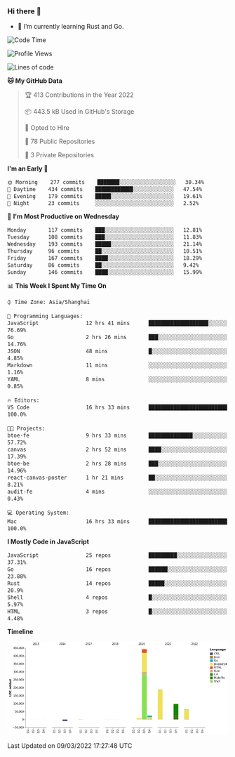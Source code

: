### Hi there 👋

- 🌱 I’m currently learning Rust and Go.

<!--START_SECTION:waka-->
![Code Time](http://img.shields.io/badge/Code%20Time-295%20hrs%2044%20mins-blue)

![Profile Views](http://img.shields.io/badge/Profile%20Views-0-blue)

![Lines of code](https://img.shields.io/badge/From%20Hello%20World%20I%27ve%20Written-823%20Thousand%20lines%20of%20code-blue)

**🐱 My GitHub Data** 

> 🏆 413 Contributions in the Year 2022
 > 
> 📦 443.5 kB Used in GitHub's Storage 
 > 
> 💼 Opted to Hire
 > 
> 📜 78 Public Repositories 
 > 
> 🔑 3 Private Repositories  
 > 
**I'm an Early 🐤** 

```text
🌞 Morning    277 commits    ███████░░░░░░░░░░░░░░░░░░   30.34% 
🌆 Daytime    434 commits    ████████████░░░░░░░░░░░░░   47.54% 
🌃 Evening    179 commits    █████░░░░░░░░░░░░░░░░░░░░   19.61% 
🌙 Night      23 commits     ░░░░░░░░░░░░░░░░░░░░░░░░░   2.52%

```
📅 **I'm Most Productive on Wednesday** 

```text
Monday       117 commits    ███░░░░░░░░░░░░░░░░░░░░░░   12.81% 
Tuesday      108 commits    ███░░░░░░░░░░░░░░░░░░░░░░   11.83% 
Wednesday    193 commits    █████░░░░░░░░░░░░░░░░░░░░   21.14% 
Thursday     96 commits     ██░░░░░░░░░░░░░░░░░░░░░░░   10.51% 
Friday       167 commits    ████░░░░░░░░░░░░░░░░░░░░░   18.29% 
Saturday     86 commits     ██░░░░░░░░░░░░░░░░░░░░░░░   9.42% 
Sunday       146 commits    ████░░░░░░░░░░░░░░░░░░░░░   15.99%

```


📊 **This Week I Spent My Time On** 

```text
⌚︎ Time Zone: Asia/Shanghai

💬 Programming Languages: 
JavaScript               12 hrs 41 mins      ███████████████████░░░░░░   76.69% 
Go                       2 hrs 26 mins       ███░░░░░░░░░░░░░░░░░░░░░░   14.76% 
JSON                     48 mins             █░░░░░░░░░░░░░░░░░░░░░░░░   4.85% 
Markdown                 11 mins             ░░░░░░░░░░░░░░░░░░░░░░░░░   1.16% 
YAML                     8 mins              ░░░░░░░░░░░░░░░░░░░░░░░░░   0.85%

🔥 Editors: 
VS Code                  16 hrs 33 mins      █████████████████████████   100.0%

🐱‍💻 Projects: 
btoe-fe                  9 hrs 33 mins       ██████████████░░░░░░░░░░░   57.72% 
canvas                   2 hrs 52 mins       ████░░░░░░░░░░░░░░░░░░░░░   17.39% 
btoe-be                  2 hrs 28 mins       ███░░░░░░░░░░░░░░░░░░░░░░   14.96% 
react-canvas-poster      1 hr 21 mins        ██░░░░░░░░░░░░░░░░░░░░░░░   8.21% 
audit-fe                 4 mins              ░░░░░░░░░░░░░░░░░░░░░░░░░   0.43%

💻 Operating System: 
Mac                      16 hrs 33 mins      █████████████████████████   100.0%

```

**I Mostly Code in JavaScript** 

```text
JavaScript               25 repos            █████████░░░░░░░░░░░░░░░░   37.31% 
Go                       16 repos            ██████░░░░░░░░░░░░░░░░░░░   23.88% 
Rust                     14 repos            █████░░░░░░░░░░░░░░░░░░░░   20.9% 
Shell                    4 repos             █░░░░░░░░░░░░░░░░░░░░░░░░   5.97% 
HTML                     3 repos             █░░░░░░░░░░░░░░░░░░░░░░░░   4.48%

```


**Timeline**

![Chart not found](https://raw.githubusercontent.com/elton/elton/main/charts/bar_graph.png) 


 Last Updated on 09/03/2022 17:27:48 UTC
<!--END_SECTION:waka-->

<!--
**elton/elton** is a ✨ _special_ ✨ repository because its `README.md` (this file) appears on your GitHub profile.

Here are some ideas to get you started:

- 🔭 I’m currently working on ...
- 🌱 I’m currently learning ...
- 👯 I’m looking to collaborate on ...
- 🤔 I’m looking for help with ...
- 💬 Ask me about ...
- 📫 How to reach me: ...
- 😄 Pronouns: ...
- ⚡ Fun fact: ...
-->
